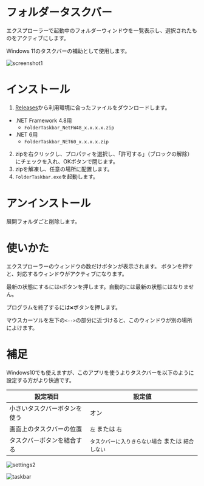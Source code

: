 # フォルダータスクバー

エクスプローラーで起動中のフォルダーウィンドウを一覧表示し、選択されたものをアクティブにします。

Windows 11のタスクバーの補助として使用します。

![screenshot1](https://user-images.githubusercontent.com/99333667/153207439-933b41cc-70f4-4136-94e3-62e7bc21f33b.png)

# インストール

1. [Releases](https://github.com/3xKEsGJQsmEQLAfuMv9QikF8i9y7Bf1D6NjguXg/folder-taskbar/releases)から利用環境に合ったファイルをダウンロードします。
  - .NET Framework 4.8用
    - `FolderTaskbar_NetFW48_x.x.x.x.zip`
  - .NET 6用
    - `FolderTaskbar_NET60_x.x.x.x.zip`
2. zipを右クリックし、プロパティを選択し、「許可する」（ブロックの解除）にチェックを入れ、OKボタンで閉じます。
3. zipを解凍し、任意の場所に配置します。
4. `FolderTaskbar.exe`を起動します。

# アンインストール

展開フォルダごと削除します。

# 使いかた

エクスプローラーのウィンドウの数だけボタンが表示されます。
ボタンを押すと、対応するウィンドウがアクティブになります。

最新の状態にするには`🌀`ボタンを押します。自動的には最新の状態にはなりません。

プログラムを終了するには`❌`ボタンを押します。

マウスカーソルを左下の`<-->`の部分に近づけると、このウィンドウが別の場所によけます。

# 補足

Windows10でも使えますが、このアプリを使うよりタスクバーを以下のように設定する方がより快適です。

| 設定項目                     | 設定値                                             |
| ---------------------------- | -------------------------------------------------- |
| 小さいタスクバーボタンを使う | オン                                               |
| 画面上のタスクバーの位置     | `左` または `右`                                   |
| タスクバーボタンを結合する   | `タスクバーに入りきらない場合` または `結合しない` |

![settings2](https://user-images.githubusercontent.com/99333667/153332184-be0fbb82-65c4-4645-b858-cdffea5ffd56.png)

![taskbar](https://user-images.githubusercontent.com/99333667/153332157-812dbbe4-b695-4a6d-a667-e4a83d287914.png)
